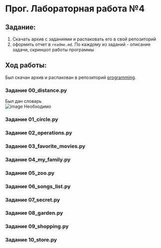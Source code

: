 # Прог. Лабораторная работа №4
## Задание:
1. Скачать архив с заданиями и распаковать его в свой репозиторий
2. оформить отчет в ```readme.md```. По каждому из заданий - описание задачи, скриншот работы программы
       
## Ход работы:
Был скачан архив и распакован в репозиторий [programming](https://github.com/StefaniyaP/programming.git).
### Задание 00_distance.py
Был дан словарь    
![image](https://github.com/StefaniyaP/programming/assets/144994975/82aa0160-7cfd-47c5-9586-0fedf99fd889)
Необходимо 
### Задание 01_circle.py
### Задание 02_operations.py
### Задание 03_favorite_movies.py
### Задание 04_my_family.py
### Задание 05_zoo.py
### Задание 06_songs_list.py
### Задание 07_secret.py
### Задание 08_garden.py
### Задание 09_shopping.py
### Задание 10_store.py

